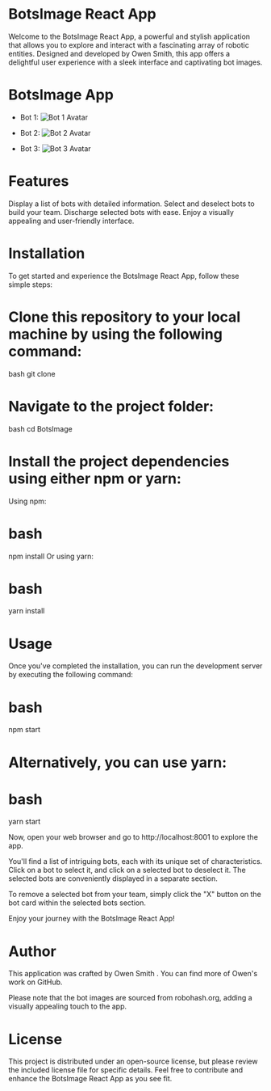 # BotsImage React App

Welcome to the BotsImage React App, a powerful and stylish application that allows you to explore and interact with a fascinating array of robotic entities. Designed and developed by Owen Smith, this app offers a delightful user experience with a sleek interface and captivating bot images.

# BotsImage App

- Bot 1:
  ![Bot 1 Avatar](https://robohash.org/nostrumrepellendustenetur.png?size=300x300&set=set1)

- Bot 2:
  ![Bot 2 Avatar](https://robohash.org/quidemconsequaturaut.png?size=300x300&set=set1)

- Bot 3:
  ![Bot 3 Avatar](https://robohash.org/idetcumque.png?size=300x300&set=set1)
  
# Features
Display a list of bots with detailed information.
Select and deselect bots to build your team.
Discharge selected bots with ease.
Enjoy a visually appealing and user-friendly interface.
# Installation
To get started and experience the BotsImage React App, follow these simple steps:

# Clone this repository to your local machine by using the following command:
bash
git clone <repository-url>
# Navigate to the project folder:
bash
cd BotsImage
# Install the project dependencies using either npm or yarn:
Using npm:
# bash
npm install
Or using yarn:
# bash
yarn install
# Usage
Once you've completed the installation, you can run the development server by executing the following command:
# bash
npm start
# Alternatively, you can use yarn:
# bash
yarn start

Now, open your web browser and go to http://localhost:8001 to explore the app.

You'll find a list of intriguing bots, each with its unique set of characteristics. Click on a bot to select it, and click on a selected bot to deselect it. The selected bots are conveniently displayed in a separate section.

To remove a selected bot from your team, simply click the "X" button on the bot card within the selected bots section.

Enjoy your journey with the BotsImage React App!

# Author
This application was crafted by Owen Smith . You can find more of Owen's work on GitHub.

Please note that the bot images are sourced from robohash.org, adding a visually appealing touch to the app.

# License
This project is distributed under an open-source license, but please review the included license file for specific details. Feel free to contribute and enhance the BotsImage React App as you see fit.

